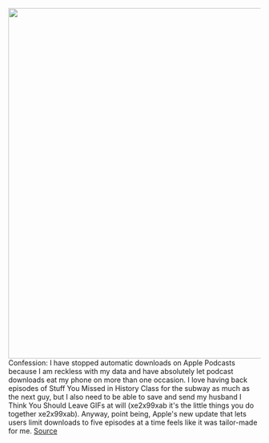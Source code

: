 <img src='https://cdn.vox-cdn.com/thumbor/O1vWU5D2kDTwSz8obND5ivDBmH4=/0x0:2051x1367/1200x800/filters:focal(862x520:1190x848)/cdn.vox-cdn.com/uploads/chorus_image/image/70878656/Hot_Pod_Site_Post.0.jpg' width='700px' /><br/>
Confession: I have stopped automatic downloads on Apple Podcasts because I am reckless with my data and have absolutely let podcast downloads eat my phone on more than one occasion. I love having back episodes of Stuff You Missed in History Class for the subway as much as the next guy, but I also need to be able to save and send my husband I Think You Should Leave GIFs at will (xe2x99xab it's the little things you do together xe2x99xab). Anyway, point being, Apple's new update that lets users limit downloads to five episodes at a time feels like it was tailor-made for me.
<a href='https://www.theverge.com/2022/5/17/23093633/apple-podcast-download-spotify-upfronts-siriusxm-wondery-amazon'> Source <a/>